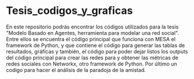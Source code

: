 # Tesis_codigos_y_graficas
En este repositorio podrás encontrar los códigos utilizados para la tesis "Modelo Basado en Agentes, herramienta para modelar una red social". Entre ellos se encuentra el código principal que funciona con MESA el framework de Python, y que contiene el código para generar las tablas de resultados, gráficas y también, el código para poder dejar listos los outputs del código principal para crear las redes para y obtener las métricas de redes sociales con Networkx, otro framework de Python. Por último un codigo para hacer el análisis de la paradoja de la amistad.
